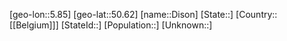 ﻿---
location: [50.62,5.85]
type: City
tags:
- geo/City


SpocWebEntityId: 29811
isDeleted: false
confidential: public

---
[geo-lon::5.85]
[geo-lat::50.62]
[name::Dison]
[State::]
[Country::[[Belgium]]]
[StateId::]
[Population::]
[Unknown::]

